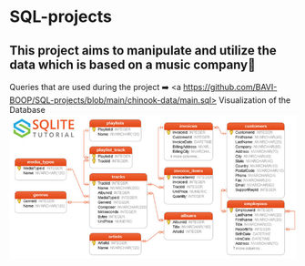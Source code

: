# SQL-projects
## This project aims to manipulate and utilize the data which is based on a music company🎵
Queries that are used during the project ➡️ <a https://github.com/BAVI-BOOP/SQL-projects/blob/main/chinook-data/main.sql></a>
Visualization of the Database
<img src='chinook-data/database.jpg' />
